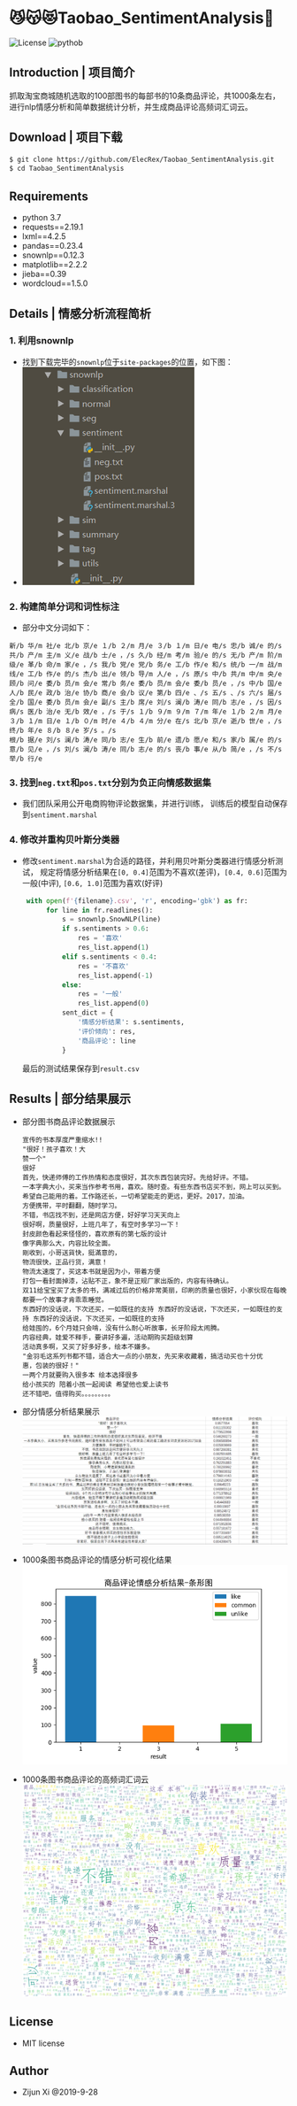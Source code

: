 # 😼😽😻Taobao_SentimentAnalysis🤟
![License](https://img.shields.io/github/license/ElecRex/Taobao_SentimentAnalysis.svg)
![pythob](https://img.shields.io/badge/python-3.7-purple.svg)
## Introduction | 项目简介

抓取淘宝商城随机选取的100部图书的每部书的10条商品评论，共1000条左右，
进行nlp情感分析和简单数据统计分析，并生成商品评论高频词汇词云。

## Download | 项目下载

```bash
$ git clone https://github.com/ElecRex/Taobao_SentimentAnalysis.git
$ cd Taobao_SentimentAnalysis
```

## Requirements

- python 3.7
- requests==2.19.1
- lxml==4.2.5
- pandas==0.23.4
- snownlp==0.12.3
- matplotlib==2.2.2
- jieba==0.39
- wordcloud==1.5.0

## Details | 情感分析流程简析

### 1. 利用snownlp

- 找到下载完毕的```snownlp```位于```site-packages```的位置，如下图：
- ![img](./assets/screenshot.png)

### 2. 构建简单分词和词性标注

- 部分中文分词如下：

```
新/b 华/m 社/e 北/b 京/e １/b ２/m 月/e ３/b １/m 日/e 电/s 忠/b 诚/e 的/s 共/b 产/m 主/m 义/e 战/b 士/e ，/s 久/b 经/m 考/m 验/e 的/s 无/b 产/m 阶/m 级/e 革/b 命/m 家/e ，/s 我/b 党/e 党/b 务/e 工/b 作/e 和/s 统/b 一/m 战/m 线/e 工/b 作/e 的/s 杰/b 出/e 领/b 导/m 人/e ，/s 原/s 中/b 共/m 中/m 央/e 顾/b 问/e 委/b 员/m 会/e 常/b 务/e 委/b 员/m 会/e 委/b 员/e ，/s 中/b 国/e 人/b 民/e 政/b 治/e 协/b 商/e 会/b 议/e 第/b 四/e 、/s 五/s 、/s 六/s 届/s 全/b 国/e 委/b 员/m 会/e 副/s 主/b 席/e 刘/s 澜/b 涛/e 同/b 志/e ，/s 因/s 病/s 医/b 治/e 无/b 效/e ，/s 于/s １/b ９/m ９/m ７/m 年/e １/b ２/m 月/e ３/b １/m 日/e １/b ０/m 时/e ４/b ４/m 分/e 在/s 北/b 京/e 逝/b 世/e ，/s 终/b 年/e ８/b ８/e 岁/s 。/s
根/b 据/e 刘/s 澜/b 涛/e 同/b 志/e 生/b 前/e 遗/b 愿/e 和/s 家/b 属/e 的/s 意/b 见/e ，/s 刘/s 澜/b 涛/e 同/b 志/e 的/s 丧/b 事/e 从/b 简/e ，/s 不/s 举/b 行/e 
```

### 3. 找到```neg.txt```和```pos.txt```分别为负正向情感数据集

- 我们团队采用公开电商购物评论数据集，并进行训练，
  训练后的模型自动保存到```sentiment.marshal```

### 4. 修改并重构贝叶斯分类器

- 修改```sentiment.marshal```为合适的路径，并利用贝叶斯分类器进行情感分析测试，
  规定将情感分析结果在```[0, 0.4]```范围为不喜欢(差评)，```[0.4, 0.6]```范围为一般(中评), ```[0.6, 1.0]```范围为喜欢(好评)
  ```python
   with open(f'{filename}.csv', 'r', encoding='gbk') as fr:
        for line in fr.readlines():
            s = snownlp.SnowNLP(line)
            if s.sentiments > 0.6:
                res = '喜欢'
                res_list.append(1)
            elif s.sentiments < 0.4:
                res = '不喜欢'
                res_list.append(-1)
            else:
                res = '一般'
                res_list.append(0)
            sent_dict = {
                '情感分析结果': s.sentiments,
                '评价倾向': res,
                '商品评论': line
            }
  ```
  最后的测试结果保存到```result.csv```

## Results | 部分结果展示

- 部分图书商品评论数据展示
  
  ```angular2
  宣传的书本厚度严重缩水!!
  "很好！孩子喜欢！大
  赞一个"
  很好
  首先，快递师傅的工作热情和态度很好，其次东西包装完好。先给好评。不错。
  一本字典大小，买来当作参考书用，喜欢。随时查。有些东西书店买不到，网上可以买到。希望自己能用的着。工作路还长，一切希望能走的更远，更好。2017，加油。
  方便携带，平时翻翻，随时学习。
  不错，书店找不到，还是网店方便，好好学习天天向上
  很好啊，质量很好，上班几年了，有空时多学习一下！
  封皮颜色看起来怪怪的，喜欢原有的第七版的设计
  像字典那么大，内容比较全面。
  剛收到，小哥送貨快，挺滿意的，
  物流很快，正品行货，满意！
  物流太速度了，买这本书就是因为小，带着方便
  打包一看封面掉漆，沾贴不正，象不是正规厂家出版的，内容有待确认。
  双11给宝宝买了太多的书，满减过后的价格非常美丽，印刷的质量也很好，小家伙现在每晚都要一个故事才肯乖乖睡觉。
  东西好的没话说，下次还买，一如既往的支持 东西好的没话说，下次还买，一如既往的支持 东西好的没话说，下次还买，一如既往的支持
  给娃囤的，6个月娃只会啃，没有什么耐心听故事，长牙阶段太闹腾。
  内容经典，娃爱不释手，要讲好多遍，活动期购买超级划算
  活动真多啊，又买了好多好多，绘本不嫌多。
  "金羽毛这系列书都不错，适合大一点的小朋友，先买来收藏着，搞活动买也十分优
  惠，包装的很好！"
  一两个月就要购入很多本 绘本选择很多
  给小孩买的 陪着小孩一起阅读 希望他也爱上读书
  还不错吧，值得购买。。。。。。。。。
  ```
- 部分情感分析结果展示
  ![res](./assets/res.png)

- 1000条图书商品评论的情感分析可视化结果
  ![fig](./assets/fig.png)

- 1000条图书商品评论的高频词汇词云
  ![wordcloud](./assets/word_cloud.png)

## License

- MIT license

## Author

- Zijun Xi @2019-9-28
